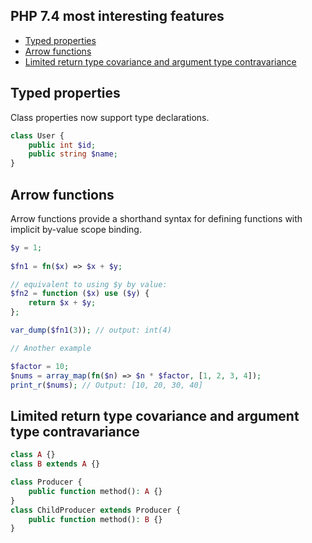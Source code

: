 ## PHP 7.4 most interesting features
* [Typed properties](#typed-properties)
* [Arrow functions](#arrow-functions)
* [Limited return type covariance and argument type contravariance](#limited-return-type-covariance-and-argument-type-contravariance)

## Typed properties
Class properties now support type declarations.
```php
class User {
    public int $id;
    public string $name;
}
```
## Arrow functions
Arrow functions provide a shorthand syntax for defining functions with implicit by-value scope binding.
```php
$y = 1;
 
$fn1 = fn($x) => $x + $y;

// equivalent to using $y by value:
$fn2 = function ($x) use ($y) {
    return $x + $y;
};

var_dump($fn1(3)); // output: int(4)

// Another example

$factor = 10;
$nums = array_map(fn($n) => $n * $factor, [1, 2, 3, 4]);
print_r($nums); // Output: [10, 20, 30, 40]
```
## Limited return type covariance and argument type contravariance
```php
class A {}
class B extends A {}

class Producer {
    public function method(): A {}
}
class ChildProducer extends Producer {
    public function method(): B {}
}
```